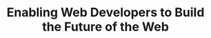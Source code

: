 ---
title: "Enabling Web Developers to Build the Future of the Web"
speaker: Yehuda Katz
event: CascadiaJS 2018
tags: ["web standards"]
abstract: ""
ytId: 3bStv_QbFlo
layout: talk
---